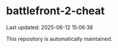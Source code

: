 # battlefront-2-cheat

Last updated: 2025-06-12 15:06:38

This repository is automatically maintained.
